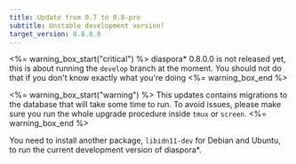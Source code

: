 ```yaml
---
title: Update from 0.7 to 0.8-pre
subtitle: Unstable development version!
target_version: 0.8.0.0
---
```


<%= warning_box_start("critical") %>
diaspora\* 0.8.0.0 is not released yet, this is about running the `develop` branch at the moment. You should not do that if you don't know exactly what you're doing
<%= warning_box_end %>

<%= warning_box_start("warning") %>
This updates contains migrations to the database that will take some time to run. To avoid issues, please make sure you run the whole upgrade procedure inside `tmux` or `screen`.
<%= warning_box_end %>

You need to install another package, `libidn11-dev` for Debian and Ubuntu, to run the current development version of diaspora*.
